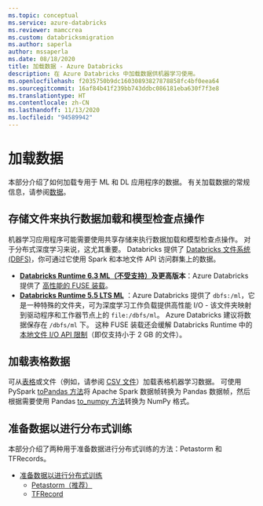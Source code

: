 ```yaml
---
ms.topic: conceptual
ms.service: azure-databricks
ms.reviewer: mamccrea
ms.custom: databricksmigration
ms.author: saperla
author: mssaperla
ms.date: 08/18/2020
title: 加载数据 - Azure Databricks
description: 在 Azure Databricks 中加载数据供机器学习使用。
ms.openlocfilehash: f2035750b9dc16030893827878858fc4bf0eea64
ms.sourcegitcommit: 16af84b41f239bb743ddbc086181eba630f7f3e8
ms.translationtype: HT
ms.contentlocale: zh-CN
ms.lasthandoff: 11/13/2020
ms.locfileid: "94589942"
---
```

# <a name="load-data"></a>加载数据

本部分介绍了如何加载专用于 ML 和 DL 应用程序的数据。 有关加载数据的常规信息，请参阅[数据](../../../data/index.md)。

## <a name="store-files-for-data-loading-and-model-checkpointing"></a>存储文件来执行数据加载和模型检查点操作

机器学习应用程序可能需要使用共享存储来执行数据加载和模型检查点操作。 对于分布式深度学习来说，这尤其重要。 Databricks 提供了 [Databricks 文件系统 (DBFS)](../../../data/databricks-file-system.md)，你可通过它使用 Spark 和本地文件 API 访问群集上的数据。

* **[Databricks Runtime 6.3 ML（不受支持）](../../../release-notes/runtime/6.3ml.md)及更高版本**：Azure Databricks 提供了 [高性能的 FUSE 装载](../../../data/databricks-file-system.md#fuse)。
* **[Databricks Runtime 5.5 LTS ML](../../../release-notes/runtime/5.5ml.md)** ：Azure Databricks 提供了 `dbfs:/ml`，它是一种特殊的文件夹，可为深度学习工作负载提供高性能 I/O - 该文件夹映射到驱动程序和工作器节点上的 `file:/dbfs/ml`。 Azure Databricks 建议将数据保存在 `/dbfs/ml` 下。 这种 FUSE 装载还会缓解 Databricks Runtime 中的[本地文件 I/O API 限制](../../../data/databricks-file-system.md#local-limitations)（即仅支持小于 2 GB 的文件）。

## <a name="load-tabular-data"></a>加载表格数据

可从[表格](../../../data/tables.md)或文件（例如，请参阅 [CSV 文件](../../../data/data-sources/read-csv.md)）加载表格机器学习数据。 可使用 PySpark [toPandas 方法](https://spark.apache.org/docs/latest/api/python/pyspark.sql.html#pyspark.sql.DataFrame.toPandas)将 Apache Spark 数据帧转换为 Pandas 数据帧，然后根据需要使用 Pandas [to_numpy 方法](https://pandas.pydata.org/pandas-docs/stable/reference/api/pandas.DataFrame.to_numpy.html)转换为 NumPy 格式。

## <a name="prepare-data-for-distributed-training"></a>准备数据以进行分布式训练

本部分介绍了两种用于准备数据进行分布式训练的方法：Petastorm 和 TFRecords。

* [准备数据以进行分布式训练](ddl-data.md)
  * [Petastorm（推荐）](ddl-data.md#petastorm-recommended)
  * [TFRecord](ddl-data.md#tfrecord)